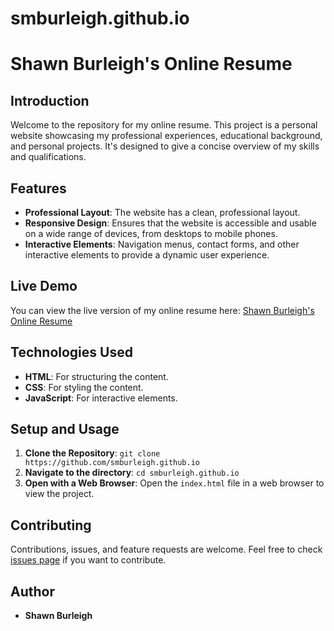 # smburleigh.github.io

# Shawn Burleigh's Online Resume

## Introduction
Welcome to the repository for my online resume. This project is a personal website showcasing my professional experiences, educational background, and personal projects. It's designed to give a concise overview of my skills and qualifications.

## Features
- **Professional Layout**: The website has a clean, professional layout.
- **Responsive Design**: Ensures that the website is accessible and usable on a wide range of devices, from desktops to mobile phones.
- **Interactive Elements**: Navigation menus, contact forms, and other interactive elements to provide a dynamic user experience.

## Live Demo
You can view the live version of my online resume here: [Shawn Burleigh's Online Resume](https://smburleigh.github.io/)

## Technologies Used
- **HTML**: For structuring the content.
- **CSS**: For styling the content.
- **JavaScript**: For interactive elements.

## Setup and Usage
1. **Clone the Repository**: `git clone https://github.com/smburleigh.github.io`
2. **Navigate to the directory**: `cd smburleigh.github.io`
3. **Open with a Web Browser**: Open the `index.html` file in a web browser to view the project.

## Contributing
Contributions, issues, and feature requests are welcome. Feel free to check [issues page](https://github.com/smburleigh/smburleigh.github.io/issues) if you want to contribute.

## Author
- **Shawn Burleigh**

